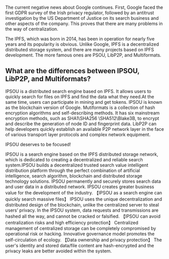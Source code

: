 The current negative news about Google continues. First, Google faced the first GDPR survey of the Irish privacy regulator, followed by an antitrust investigation by the US Department of Justice on its search business and other aspects of the company. This proves that there are many problems in the way of centralization.

The IPFS, which was born in 2014, has been in operation for nearly five years and its popularity is obvious. Unlike Google, IPFS is a decentralized distributed storage system, and there are many projects based on IPFS development. The more famous ones are PSOU, LibP2P, and Multiformats.

What are the differences between IPSOU, LibP2P, and Multiformats?
---------------------------------------------------------
IPSOU is a distributed search engine based on IPFS. It allows users to quickly search for files on IPFS and find the data what they need.At the same time, users can participate in mining and get tokens. IPSOU is known as the blockchain version of Google.
Mutiformats is a collection of hash encryption algorithms and self-describing methods. It has six mainstream encryption methods, such as SHA1\SHA256 \SHA512\Blake3B, to encrypt and describe the generation of node ID and fingerprint data.
LibP2P can help developers quickly establish an available P2P network layer in the face of various transport layer protocols and complex network equipment.

IPSOU deserves to be focused!

IPSOU is a search engine based on the IPFS distributed storage network, which is dedicated to creating a decentralized and reliable search system.IPSOU builds a decentralized trusted search value intelligent distribution platform through the perfect combination of artificial intelligence, search algorithm, blockchain and distributed storage technology solutions. IPSOU permanently and securely stores search data and user data in a distributed network. IPSOU creates greater business value for the development of the industry.
【IPSOU as a search engine can quickly search massive files】
IPSOU uses the unique decentralization and distributed design of the blockchain, unlike the centralized server to steal users’ privacy. In the IPSOU system, data requests and transmissions are hashed all the way, and cannot be cracked or falsified.
【IPSOU can avoid centralization risks and high efficiency protection】
Centralized management of centralized storage can be completely compromised by operational risk or hacking. Innovative governance model promotes the self-circulation of ecology.
【Data ownership and privacy protection】
The user's identity and stored data/file content are hash-encrypted and the privacy leaks are better avoided within the system.
